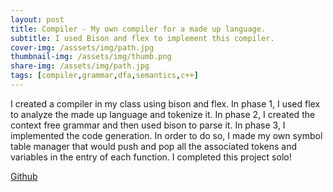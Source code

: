 ```yaml
---
layout: post
title: Compiler - My own compiler for a made up language.
subtitle: I used Bison and flex to implement this compiler.
cover-img: /asssets/img/path.jpg
thumbnail-img: /assets/img/thumb.png
share-img: /assets/img/path.jpg
tags: [compiler,grammar,dfa,semantics,c++]
---
```


I created a compiler in my class using bison and flex. In phase 1, I used flex to analyze the made up language and tokenize it. In phase 2, I created the context free grammar and then used bison to parse it. In phase 3, I implemented the code generation. In order to do so, I made my own symbol table manager that would push and pop all the associated tokens and variables in the entry of each function. I completed this project solo!

[Github](https://github.com/patrickfenn/CS152-Phase3)
